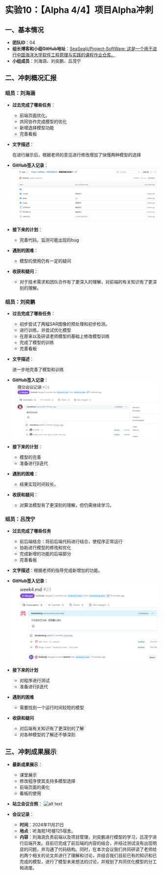 # 实验10：【Alpha 4/4】项目Alpha冲刺

## 一、基本情况

- **团队ID**：04
- **组长博客和小组GitHub地址**：[SeaSealji/Project-SoftWare: 这是一个用于进行中国海洋大学软件工程原理与实践的课程作业仓库。](https://github.com/SeaSealji/Project-SoftWare)
- **小组成员**：刘海涵、刘奕鹏、吕茂宁

## 二、冲刺概况汇报

### 组员：刘海涵

- **过去完成了哪些任务**：

  - 前端页面优化。
  - 共同协作完成模型的优化
  - 新增选择模型功能
  - 完善看板
  
- **文字描述**：

  在进行展示后，根据老师的意见进行修改增加了快慢两种模型的选择

- **GitHub签入记录**：![alt text](../images/lhhweek4.png)
  
- **接下来的计划**：

  - 完善代码，监测可能出现的bug

- **遇到的困难**：

  - 模型的使用仍有一定的疑问

- **收获和疑问**：

  - 对于技术需求和团队合作有了更深入的理解，对前端的有关知识有了更深刻的理解。

### 组员：刘奕鹏

- **过去完成了哪些任务**：
  
  - 初步尝试了两幅SAR图像的预处理和初步检测。
  - 进行训练，并尝试优化模型
  - 在原来以及研读老师模型的基础上修改模型训练
  - 完成了模型的训练
  - 完善看板
  
- **文字描述**：

  进一步地完善了模型和训练

- **GitHub签入记录**：![alt text](../images/lypweek4.png)

- **接下来的计划**：
  - 模型的完善
  - 准备进行β迭代
  
- **遇到的困难**：
  - 结果实现时间较长，
  
- **收获和疑问**：
  
  - 对算法模型有了更深刻的理解，但仍需继续学习。

### 组员：吕茂宁

- **过去完成了哪些任务**

  - 前后端结合：将前后端代码进行结合，使程序正常运行
  - 协助进行模型的修改和优化
  - 完成新增的功能的后端部分
  - 完善看板
  
- **文字描述**：根据老师的指导完成新增加的功能。

- **GitHub签入记录**：![alt text](../images/lmnweek4.png)

  


- **接下来的计划**
  - 对程序进行测试
  - 准备进行β迭代
- **遇到的困难**
  - 需要找到一个运行时间较短的模型
- **收获和疑问**
  - 对后端有关知识有了更深刻的了解
  - 对各种模型的了解还不够深刻

## 三、冲刺成果展示

- **最新成果展示**：

  - 课堂展示
  - 修改程序使其支持多模型选择
  - 前端页面的美化
  - 看板的使用


- **站立会议合照**：
  ![alt text](../images/4-talk.jpg)
- **会议记录**：
  - **时间**：2024年11月21日
  - **地点**：听海苑1号楼125宿舍。
  - **内容**：刘海涵负责前端以及项目管理，刘奕鹏进行模型的学习，吕茂宁进行后端开发。目前已完成了前后端的内容的结合，并经过测试没有出现明显的问题，并沟通了代码结构。同时，在本次会议我们共同研读了老师给的两个相关的论文并进行了理解和讨论，并结合我们目前已有的知识和已完成的模型，进行了模型未来想法的讨论，并规划了共同优化模型的分工和进度。
